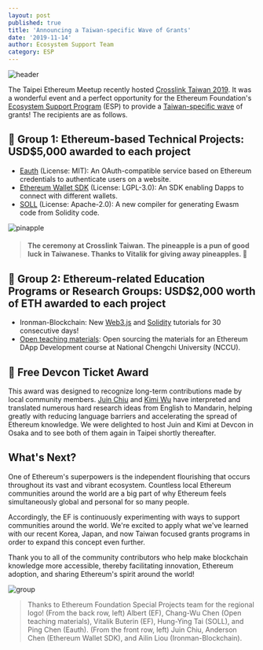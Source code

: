 ```yaml
---
layout: post
published: true
title: 'Announcing a Taiwan-specific Wave of Grants'
date: '2019-11-14'
author: Ecosystem Support Team
category: ESP
---
```


![header](https://blog.ethereum.org/img/2019/11/header.png)

The Taipei Ethereum Meetup recently hosted [Crosslink Taiwan 2019](http://crosslink.taipei). It was a wonderful event and a perfect opportunity for the Ethereum Foundation's [Ecosystem Support Program](https://ecosystem.support) (ESP) to provide a [Taiwan-specific wave](https://notes.ethereum.org/@tw/grants) of grants! The recipients are as follows.


## 🍍 Group 1: Ethereum-based Technical Projects: USD$5,000 awarded to each project
- [Eauth](https://github.com/pelith/node-eauth-server) (License: MIT): An OAuth-compatible service based on Ethereum credentials to authenticate users on a website.
- [Ethereum Wallet SDK](https://github.com/DappPocket/Ethereum-Wallet-SDK) (License: LGPL-3.0): An SDK enabling Dapps to connect with different wallets.
- [SOLL](https://github.com/second-state/soll) (License: Apache-2.0): A new compiler for generating Ewasm code from Solidity code.

![pinapple](https://blog.ethereum.org/img/2019/11/pinapple.jpg)
> #### The ceremony at Crosslink Taiwan. The pineapple is a pun of good luck in Taiwanese. Thanks to Vitalik for giving away pineapples. 🍍

## 🍍 Group 2: Ethereum-related Education Programs or Research Groups: USD$2,000 worth of ETH awarded to each project
- Ironman-Blockchain: New [Web3.js](https://ithelp.ithome.com.tw/users/20092025/ironman/2109) and [Solidity](https://ithelp.ithome.com.tw/users/20092025/ironman/1759) tutorials for 30 consecutive days!
- [Open teaching materials](https://docs.google.com/document/d/16V3HBwE78-vOex58P8s59TMxifhQi85_-whUd1ACd40/edit): Open sourcing the materials for an Ethereum DApp Development course at National Chengchi University (NCCU).

## 🍍 Free Devcon Ticket Award
This award was designed to recognize long-term contributions made by local community members. [Juin Chiu](https://medium.com/@juinc) and [Kimi Wu](https://medium.com/@kimiwu) have interpreted and translated numerous hard research ideas from English to Mandarin, helping greatly with reducing language barriers and accelerating the spread of Ethereum knowledge. We were delighted to host Juin and Kimi at Devcon in Osaka and to see both of them again in Taipei shortly thereafter.

## What's Next?

One of Ethereum's superpowers is the independent flourishing that occurs throughout its vast and vibrant ecosystem. Countless local Ethereum communities around the world are a big part of why Ethereum feels simultaneously global and personal for so many people.

Accordingly, the EF is continuously experimenting with ways to support communities around the world. We're excited to apply what we've learned with our recent Korea, Japan, and now Taiwan focused grants programs in order to expand this concept even further.

Thank you to all of the community contributors who help make blockchain knowledge more accessible, thereby facilitating innovation, Ethereum adoption, and sharing Ethereum's spirit around the world!


![group](https://blog.ethereum.org/img/2019/11/group.jpg)

> Thanks to Ethereum Foundation Special Projects team for the regional logo!
> (From the back row, left) Albert (EF), Chang-Wu Chen (Open teaching materials), Vitalik Buterin (EF), Hung-Ying Tai (SOLL), and Ping Chen (Eauth). (From the front row, left) Juin Chiu, Anderson Chen (Ethereum Wallet SDK), and Ailin Liou (Ironman-Blockchain).
